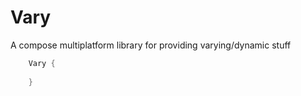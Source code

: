 # Vary
A compose multiplatform library for providing varying/dynamic stuff

```kotlin
    Vary {
        
    }
```
